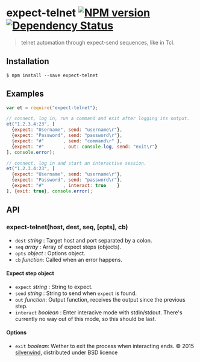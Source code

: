 # expect-telnet [![NPM version](https://img.shields.io/npm/v/expect-telnet.svg?style=flat)](https://www.npmjs.org/package/expect-telnet) [![Dependency Status](http://img.shields.io/david/silverwind/expect-telnet.svg?style=flat)](https://david-dm.org/silverwind/expect-telnet)
> telnet automation through expect-send sequences, like in Tcl.

## Installation
```
$ npm install --save expect-telnet
```
## Examples
```js
var et = require("expect-telnet");

// connect, log in, run a command and exit after logging its output.
et("1.2.3.4:23", [
  {expect: "Username", send: "username\r"},
  {expect: "Password", send: "password\r"},
  {expect: "#"       , send: "command\r" },
  {expect: "#"       , out: console.log, send: "exit\r"}
], console.error);

// connect, log in and start an interactive session.
et("1.2.3.4:23", [
  {expect: "Username", send: "username\r"},
  {expect: "Password", send: "password\r"},
  {expect: "#"       , interact: true    }
], {exit: true}, console.error);
```

## API
### expect-telnet(host, dest, seq, [opts], cb)
- `dest` *string*  : Target host and port separated by a colon.
- `seq`  *array*   : Array of expect steps (objects).
- `opts` *object*  : Options object.
- `cb`   *function*: Called when an error happens.

#### Expect step object
- `expect`   *string*  : String to expect.
- `send`     *string*  : String to send when `expect` is found.
- `out`      *function*: Output function, receives the output since the previous step.
- `interact` *boolean* : Enter interacive mode with stdin/stdout. There's currently no way out of this mode, so this should be last.

#### Options
- `exit` *boolean*: Wether to exit the process when interacting ends.
© 2015 [silverwind](https://github.com/silverwind), distributed under BSD licence
